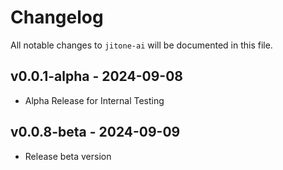 # Changelog

All notable changes to `jitone-ai` will be documented in this file.

## v0.0.1-alpha - 2024-09-08

- Alpha Release for Internal Testing

## v0.0.8-beta - 2024-09-09

- Release beta version
